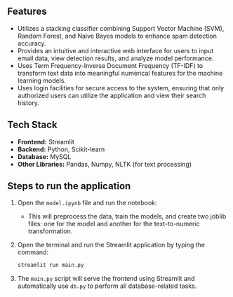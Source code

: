 ## Features

- Utilizes a stacking classifier combining Support Vector Machine (SVM), Random Forest, and Naive Bayes models to enhance spam detection accuracy.
- Provides an intuitive and interactive web interface for users to input email data, view detection results, and analyze model performance.
- Uses Term Frequency-Inverse Document Frequency (TF-IDF) to transform text data into meaningful numerical features for the machine learning models.
- Uses login facilities for secure access to the system, ensuring that only authorized users can utilize the application and view their search history.

## Tech Stack

- **Frontend:** Streamlit
- **Backend:** Python, Scikit-learn
- **Database:** MySQL
- **Other Libraries:** Pandas, Numpy, NLTK (for text processing)

## Steps to run the application

1. Open the `model.ipynb` file and run the notebook:
   - This will preprocess the data, train the models, and create two joblib files: one for the model and another for the text-to-numeric transformation.

2. Open the terminal and run the Streamlit application by typing the command:
   ```bash
   streamlit run main.py

3. The `main.py` script will serve the frontend using Streamlit and automatically use `db.py` to perform all database-related tasks.
